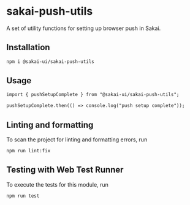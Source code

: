 # sakai-push-utils

A set of utility functions for setting up browser push in Sakai.

## Installation

```bash
npm i @sakai-ui/sakai-push-utils
```

## Usage

```html
import { pushSetupComplete } from "@sakai-ui/sakai-push-utils";

pushSetupComplete.then(() => console.log("push setup complete"));

```

## Linting and formatting

To scan the project for linting and formatting errors, run

```bash
npm run lint:fix
```

## Testing with Web Test Runner

To execute the tests for this module, run

```bash
npm run test
```
